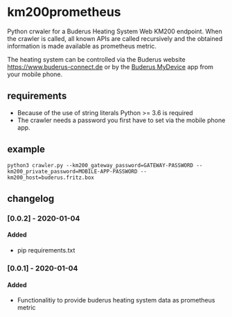 # km200prometheus

Python crwaler for a Buderus Heating System Web KM200 endpoint.
When the crawler is called, all known APIs are called recursively and the obtained information is made available as prometheus metric.

The heating system can be controlled via the Buderus website <https://www.buderus-connect.de> or by the [Buderus MyDevice](https://play.google.com/store/apps/details?id=com.bosch.tt.buderus) app from your mobile phone.

## requirements

- Because of the use of string literals Python >= 3.6 is required
- The crawler needs a password you first have to set via the mobile phone app.

## example

    python3 crawler.py --km200_gateway_password=GATEWAY-PASSWORD --km200_private_password=MOBILE-APP-PASSWORD --km200_host=buderus.fritz.box

## changelog

### [0.0.2] - 2020-01-04

#### Added

- pip requirements.txt

### [0.0.1] - 2020-01-04

#### Added

- Functionalitiy to provide buderus heating system data as prometheus metric
